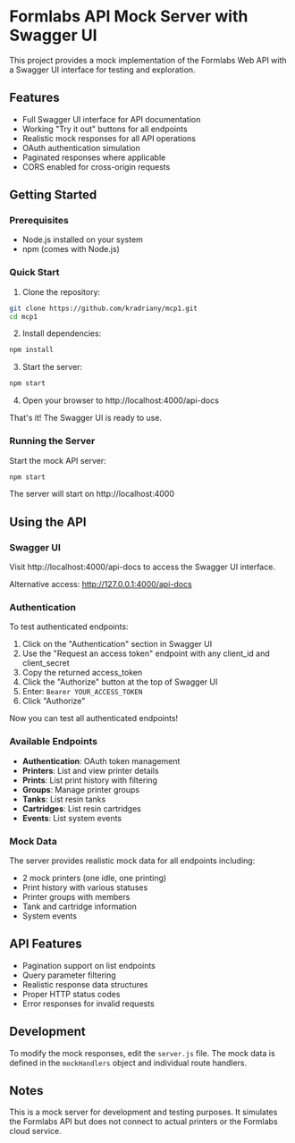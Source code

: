 # Formlabs API Mock Server with Swagger UI

This project provides a mock implementation of the Formlabs Web API with a Swagger UI interface for testing and exploration.

## Features

- Full Swagger UI interface for API documentation
- Working "Try it out" buttons for all endpoints
- Realistic mock responses for all API operations
- OAuth authentication simulation
- Paginated responses where applicable
- CORS enabled for cross-origin requests

## Getting Started

### Prerequisites

- Node.js installed on your system
- npm (comes with Node.js)

### Quick Start

1. Clone the repository:
```bash
git clone https://github.com/kradriany/mcp1.git
cd mcp1
```

2. Install dependencies:
```bash
npm install
```

3. Start the server:
```bash
npm start
```

4. Open your browser to http://localhost:4000/api-docs

That's it! The Swagger UI is ready to use.

### Running the Server

Start the mock API server:
```bash
npm start
```

The server will start on http://localhost:4000

## Using the API

### Swagger UI

Visit http://localhost:4000/api-docs to access the Swagger UI interface.

Alternative access: http://127.0.0.1:4000/api-docs

### Authentication

To test authenticated endpoints:

1. Click on the "Authentication" section in Swagger UI
2. Use the "Request an access token" endpoint with any client_id and client_secret
3. Copy the returned access_token
4. Click the "Authorize" button at the top of Swagger UI
5. Enter: `Bearer YOUR_ACCESS_TOKEN`
6. Click "Authorize"

Now you can test all authenticated endpoints!

### Available Endpoints

- **Authentication**: OAuth token management
- **Printers**: List and view printer details
- **Prints**: List print history with filtering
- **Groups**: Manage printer groups
- **Tanks**: List resin tanks
- **Cartridges**: List resin cartridges
- **Events**: List system events

### Mock Data

The server provides realistic mock data for all endpoints including:
- 2 mock printers (one idle, one printing)
- Print history with various statuses
- Printer groups with members
- Tank and cartridge information
- System events

## API Features

- Pagination support on list endpoints
- Query parameter filtering
- Realistic response data structures
- Proper HTTP status codes
- Error responses for invalid requests

## Development

To modify the mock responses, edit the `server.js` file. The mock data is defined in the `mockHandlers` object and individual route handlers.

## Notes

This is a mock server for development and testing purposes. It simulates the Formlabs API but does not connect to actual printers or the Formlabs cloud service.